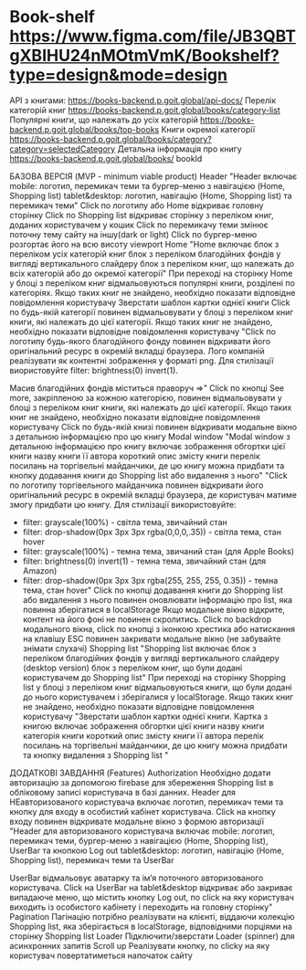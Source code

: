 # Book-shelf  https://www.figma.com/file/JB3QBTgXBIHU24nMOtmVmK/Bookshelf?type=design&mode=design
API з книгами:	https://books-backend.p.goit.global/api-docs/
Перелік категорій книг	https://books-backend.p.goit.global/books/category-list 
Популярні книги, що належать до усіх категорій	https://books-backend.p.goit.global/books/top-books 
Книги окремої категорії	https://books-backend.p.goit.global/books/category?category=selectedCategory
Детальна інформація про книгу	https://books-backend.p.goit.global/books/ bookId

БАЗОВА ВЕРСІЯ (MVP - minimum viable product)
Header
"Header включає
  mobile: логотип, перемикач теми та бургер-меню з навігацією (Home, Shopping list)
  tablet&desktop: логотип, навігацію (Home, Shopping list)  та перемикач теми"
Click по логотипу або Home відкриває головну сторінку
Click по Shopping list відкриває сторінку з переліком книг,  доданих користувачем у кошик
Click по перемикачу теми змінює поточну тему сайту на іншу(dark or light)
Click по бургер-меню розгортає його на всю висоту viewport 
Home
"Home включає
  блок з переліком усіх категорій книг
  блок з переліком благодійних фондів у вигляді вертикального слайдеру
  блок з переліком книг, що належать до всіх категорій або до окремої категорії"
При переході на сторінку Home у блоці з переліком книг відмальовуються популярні книги, розділені по категоріях. Якщо таких книг не знайдено, необхідно показати відповідне повідомлення користувачу
Зверстати шаблон картки однієї книги
Click по будь-якій категорії повинен відмальовувати у блоці з переліком книг книги, які належать до цієї категорії. Якщо таких книг не знайдено, необхідно показати відповідне повідомлення користувачу
"Click по логотипу будь-якого благодійного фонду повинен відкривати його оригінальний ресурс в окремій вкладці браузера. Лого компаній реалізувати як контентні зображення у форматі png. Для стилізації виористовуйте filter: brightness(0) invert(1). 

Масив благодійних фондів міститься праворуч =>"
Click по кнопці See more, закріпленою за кожною категорією, повинен відмальовувати у блоці з переліком книг книги, які належать до цієї категорії. Якщо таких книг не знайдено, необхідно показати відповідне повідомлення користувачу
Click по будь-якій книзі повинен відкривати модальне вікно з детальною інформацією про цю книгу
Modal window
"Modal window з детальною інформацією про книгу включає
  зображення обгортки цієї книги
  назву книги
  її автора
  короткий опис змісту книги
  перелік посилань на торгівельні майданчики, де цю книгу можна придбати
  та кнопку додавання книги до Shopping list або видалення з нього"
"Click по логотипу торгівельного майданчика повинен відкривати його оригінальний ресурс в окремій вкладці браузера, де користувач матиме змогу придбати цю книгу. Для стилізації використовуйте:
 - filter: grayscale(100%) - світла тема, звичайний стан
 - filter: drop-shadow(0px 3px 3px rgba(0,0,0,.35)) - світла тема, стан hover
 - filter: grayscale(100%) - темна тема, звичаний стан (для Apple Books)
 - filter: brightness(0) invert(1) - темна тема, звичайний стан (для Amazon)
 - filter: drop-shadow(0px 3px 3px rgba(255, 255, 255, 0.35)) - темна тема, стан hover"
Click по кнопці додавання книги до Shopping list або видалення з нього повинен оновлювати інформацію про list, яка повинна зберігатися в localStorage
Якщо модальне вікно відкрите, контент на його фоні не повинен скролитись.
Click по backdrop модального вікна, click по кнопці з іконкою хрестика або натискання на клавішу ESC повинен закривати модальне вікно (не забувайте знімати слухачі)
Shopping list
"Shopping list включає
  блок з переліком благодійних фондів у вигляді вертикального слайдеру (desktop version)
  блок з переліком книг, що були додані користувачем до Shopping list"
При переході на сторінку Shopping list у блоці з переліком книг відмальовуються книги, що були додані до нього користувачем і зберігалися у localStorage. Якщо таких книг не знайдено, необхідно показати відповідне повідомлення користувачу
"Зверстати шаблон картки однієї книги. Картка з книгою включає
  зображення обгортки цієї книги
  назву книги
  категорія книги
  короткий опис змісту книги
  її автора 
  перелік посилань на торгівельні майданчики, де цю книгу можна придбати
  та кнопку видалення з Shopping list "


ДОДАТКОВІ ЗАВДАННЯ (Features)
Authorization
Необхідно додати авторизацію за допомогою firebase для збереження Shopping list в обліковому записі користувача в базі данних. 
Header для НЕавторизованого користувача включає логотип, перемикач теми та кнопку для входу в особистий кабінет користувача. Click на кнопку входу повинен відкривате модальне вікно з формою авторизації
"Header для авторизованого користувача включає
  mobile: логотип, перемикач теми, бургер-меню з навігацією (Home, Shopping list), UserBar та кнопкою Log out
  tablet&desktop: логотип, навігацію (Home, Shopping list), перемикач теми та UserBar

UserBar відмальовує аватарку та імʼя поточного авторизованого користувача. Click на UserBar на tablet&desktop відкриває або закриває випадаюче меню, що містить кнопку Log out, по click на яку користувач виходить із особистого кабінету і переходить на головну сторінку"
Pagination
Пагінацію потрібно реалізувати на клієнті, віддаючи колекцію Shopping list, яка зберігається в localStorage, відповідними порціями на сторінку Shopping list 
Loader
Підключити/зверстати Loader (spinner) для асинхронних запитів
Scroll up
Реалізувати кнопку, по clickу на яку користувач повертатиметься напочаток сайту
